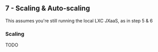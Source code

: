 ## 7 - Scaling & Auto-scaling

This assumes you're still running the local LXC JXaaS, as in step 5 & 6

### Scaling

TODO